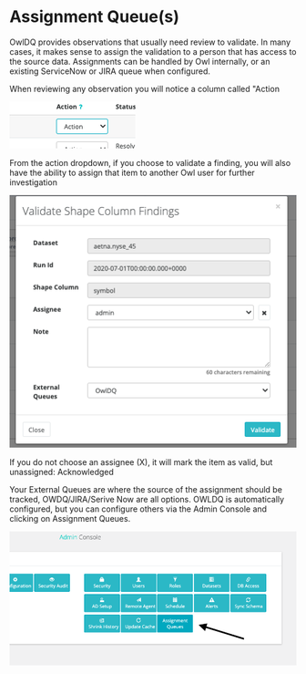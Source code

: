 # Assignment Queue(s)

OwlDQ provides observations that usually need review to validate. In many cases, it makes sense to assign the validation to a person that has access to the source data. Assignments can be handled by Owl internally, or an existing ServiceNow or JIRA queue when configured.

When reviewing any observation you will notice a column called "Action

![](<../.gitbook/assets/image (43).png>)

From the action dropdown, if you choose to validate a finding, you will also have the ability to assign that item to another Owl user for further investigation

![](<../.gitbook/assets/image (45).png>)

If you do not choose an assignee (X), it will mark the item as valid, but unassigned: Acknowledged

Your External Queues are where the source of the assignment should be tracked, OWDQ/JIRA/Serive Now are all options. OWLDQ is automatically configured, but you can configure others via the Admin Console and clicking on Assignment Queues.

![](<../.gitbook/assets/image (46).png>)
